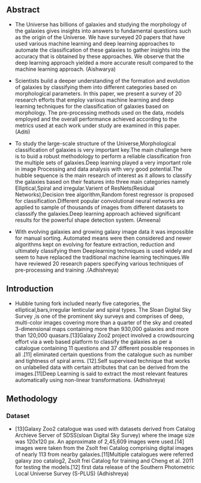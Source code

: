 ## Abstract
- The Universe has billions of galaxies and studying the morphology of the galaxies gives insights into answers to fundamental questions such as the origin of the Universe. We have surveyed 20 papers that have used various machine learning and deep learning approaches to automate the classification of these galaxies to gather insights into the accuracy that is obtained by these approaches. We observe that the deep learning approach yielded a more accurate result compared to the machine learning approach. (Aishwarya)

- Scientists build a deeper understanding of the formation and evolution of galaxies by classifying them into different categories based on morphological parameters. In this paper, we present a survey of 20 research efforts that employ various machine learning and deep learning techniques for the classification of galaxies based on morphology. The pre-processing methods used on the data, models employed and the overall performance achieved according to the metrics used at each work under study are examined in this paper. (Aditi)

- To study the large-scale structure of the Universe,Morphological classification of galaxies is very important key.The main challenge here is to buid a robust methodology to perform a reliable classification fron the multiple sets of galaxies.Deep learning played a very important role in image Processing and data analysis with very good potential.The hubble sequence is the main research of interest as it allows to classify the galaxies based on their features into three main categories namely Elliptical,Spiral and irregular.Varient of ResNets(Residual Networks),Decision tree algorithm,Random forest regressor is proposed for classification.Different popular convolutional neural networks are applied to sample of thousands of images from different datasets to classsify the galaxies.Deep learning approach achieved significant results for the powerful shape detection system. (Ameena)

- With evolving galaxies and growing galaxy image data it  was impossible for manual sorting. Automated means were then considered and newer algorithms kept on evolving for feature extraction, reduction and ultimately classifying them  Deeplearning techniques is used widely and seem to have replaced the traditional machine learning techinques.We have reviewed 20 research papers specifying various techniques of pre-processing and training .(Adhishreya)


## Introduction
- Hubble tuning fork included nearly five categories, the elliptical,bars,irregular lenticular and spiral types. The Sloan Digital Sky Survey ,is one of the prominent sky surveys and comprises of deep, multi-color images covering more than a quarter of the sky and created 3-dimensional maps containing more than 930,000 galaxies and more than 120,000 quasars.[13]Galaxy Zoo2 project involved a crowdsourcing effort via a web based platform to classify the galaxies as per a catalogue containing 11 questions and 37 different possible responses in all .[11] eliminated certain questions from the catalogue such as number and tightness of spiral arms. [12].Self supervised technique that works on unlabelled data with certain attributes that can be derived from the images.[11]Deep Learning is said to extract the most relevant features automatically using non-linear transformations. (Adhishreya)                                                                                                                                                                    


## Methodology
### Dataset
- [13]Galaxy Zoo2 catalogue was used with datasets derived from Catalog Archieve Server of SDSS(sloan Digital Sky Survey) where the image size was 120x120 px. An approximate of 2,45,609 images were used.[14] images were taken from the Zsolt frei Catalog comprising digital images of nearly 113 from nearby galaxies.[11]Multiple catalogues were referred galaxy zoo catalog2, Zsolt frei Catalog for training and Cheng et al. 2011 for testing the models.[12] first data release of the Southern Photometric Local Universe Survey (S-PLUS) (Adhishreya)
